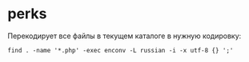 # perks
Перекодирует все файлы в текущем каталоге в нужную кодировку:

`find . -name '*.php' -exec enconv -L russian -i -x utf-8 {} ';'`

